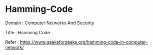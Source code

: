 # Hamming-Code

Domain : Computer Networks And Security

Title : Hamming Code

Refer : https://www.geeksforgeeks.org/hamming-code-in-computer-network/
